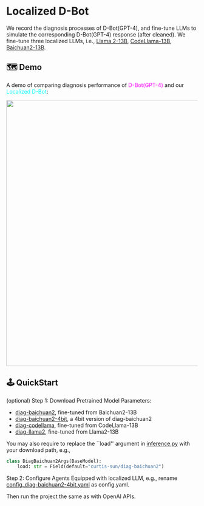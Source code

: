 # Localized D-Bot
We record the diagnosis processes of D-Bot(GPT-4), and fine-tune LLMs to simulate the corresponding D-Bot(GPT-4) response (after cleaned). We fine-tune three localized LLMs, i.e., [Llama 2-13B](https://huggingface.co/meta-llama/Llama-2-13b), [CodeLlama-13B](https://github.com/facebookresearch/codellama), [Baichuan2-13B](https://github.com/baichuan-inc/Baichuan2). 
## 🗺 Demo
A demo of comparing diagnosis performance of <font color=magenta>D-Bot(GPT-4)</font> and our <font color=cyan>Localized D-Bot</font>:

<div align="center">

<img src="../assets/demo.gif" width="700px">

</div>

## 🕹 QuickStart

(optional) Step 1: Download Pretrained Model Parameters: 
* [diag-baichuan2](https://huggingface.co/curtis-sun/diag-baichuan2/tree/main), fine-tuned from Baichuan2-13B
* [diag-baichuan2-4bit](https://huggingface.co/curtis-sun/diag-baichuan2-4bit/tree/main), a 4bit version of diag-baichuan2
* [diag-codellama](https://huggingface.co/curtis-sun/diag-codellama/tree/main), fine-tuned from CodeLlama-13B
* [diag-llama2](https://huggingface.co/curtis-sun/diag-llama2/tree/main), fine-tuned from Llama2-13B

You may also require to replace the ``load'' argument in [inference.py](inference.py) with your download path, e.g., 
```Python
class DiagBaichuan2Args(BaseModel):
    load: str = Field(default="curtis-sun/diag-baichuan2")
```

Step 2: Configure Agents Equipped with localized LLM, e.g., rename [config_diag-baichuan2-4bit.yaml](../agent_conf/config_diag-baichuan2-4bit.yaml) as config.yaml.

Then run the project the same as with OpenAI APIs.